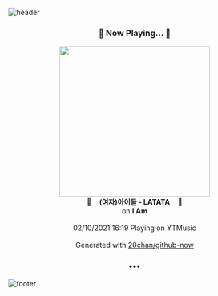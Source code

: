 ![header](https://capsule-render.vercel.app/api?type=wave&height=170&section=header&text=Hi.%20I'm%20SHIFT&fontColor=090707&fontAlignX=45&fontAlignY=65&fontSize=100)

<h3 align="center">🎵 Now Playing... 🎵</h3>
<p align="center">
  <a href="https://music.youtube.com/channel/UCWT2ZfW7d8YI-HinHEVhyCA">
    <img width="300" src="https://lh3.googleusercontent.com/u9dxuq4RyfdrjEjsb7y8FP-RH5r2RCgOBA1kAZxFX9HQLE6XLpD1dpo1Jz75Ia_STmzRH47TMVG7JL-NKQ">
  </a>
  <br>
  🎵&nbsp&nbsp&nbsp <b>(여자)아이들 - LATATA</b> &nbsp&nbsp&nbsp🎵
  <br>
  on <b>I Am</b>
  
  <br />
  <br />
  02/10/2021 16:19 Playing on YTMusic
  <br />
  <br />
  Generated with <a href="https://github.com/20chan/github-now">20chan/github-now</a>
</p>

<h3 align="center">•••</h3>

![footer](https://capsule-render.vercel.app/api?type=wave&height=150&section=footer)
